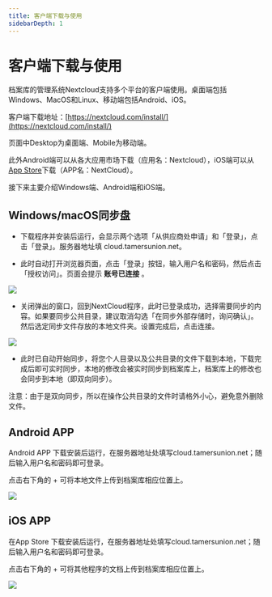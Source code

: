 ```yaml
---
title: 客户端下载与使用
sidebarDepth: 1
---
```


# 客户端下载与使用

档案库的管理系统Nextcloud支持多个平台的客户端使用。桌面端包括Windows、MacOS和Linux、移动端包括Android、iOS。

客户端下载地址：[https://nextcloud.com/install/](https://nextcloud.com/install/)

页面中Desktop为桌面端、Mobile为移动端。

此外Android端可以从各大应用市场下载（应用名：Nextcloud），iOS端可以从[App Store](https://itunes.apple.com/us/app/nextcloud/id1125420102?mt=8)下载（APP名：NextCloud）。

接下来主要介绍Windows端、Android端和iOS端。

## Windows/macOS同步盘

* 下载程序并安装后运行，会显示两个选项「从供应商处申请」和「登录」，点击「登录」。服务器地址填 cloud.tamersunion.net。


* 此时自动打开浏览器页面，点击「登录」按钮，输入用户名和密码，然后点击「授权访问」。页面会提示 **账号已连接** 。

![](https://static.tamersunion.net/wp-content/uploads/2020021516275433.png)

* 关闭弹出的窗口，回到NextCloud程序，此时已登录成功，选择需要同步的内容。如果要同步公共目录，建议取消勾选「在同步外部存储时，询问确认」。然后选定同步文件存放的本地文件夹。设置完成后，点击连接。

![](https://static.tamersunion.net/wp-content/uploads/2020021516275741.png)


* 此时已自动开始同步，将您个人目录以及公共目录的文件下载到本地，下载完成后即可实时同步，本地的修改会被实时同步到档案库上，档案库上的修改也会同步到本地（即双向同步）。

注意：由于是双向同步，所以在操作公共目录的文件时请格外小心，避免意外删除文件。

## Android APP

Android APP 下载安装后运行，在服务器地址处填写cloud.tamersunion.net；随后输入用户名和密码即可登录。

点击右下角的 + 可将本地文件上传到档案库相应位置上。

![](https://static.tamersunion.net/wp-content/uploads/2020021516264999.jpg)


## iOS APP

在App Store 下载安装后运行，在服务器地址处填写cloud.tamersunion.net；随后输入用户名和密码即可登录。

点击右下角的 + 可将其他程序的文档上传到档案库相应位置上。

![](https://static.tamersunion.net/wp-content/uploads/2020021516250522.png)